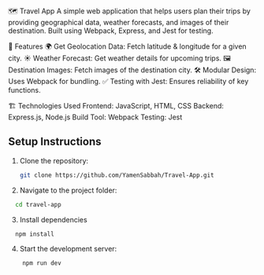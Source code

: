 🗺️ Travel App
A simple web application that helps users plan their trips by providing geographical data, weather forecasts, and images of their destination. Built using Webpack, Express, and Jest for testing.

🚀 Features
🌍 Get Geolocation Data: Fetch latitude & longitude for a given city.
☀️ Weather Forecast: Get weather details for upcoming trips.
🖼️ Destination Images: Fetch images of the destination city.
🛠 Modular Design: Uses Webpack for bundling.
✅ Testing with Jest: Ensures reliability of key functions.

🏗️ Technologies Used
Frontend: JavaScript, HTML, CSS
Backend: Express.js, Node.js
Build Tool: Webpack
Testing: Jest
## Setup Instructions
1. Clone the repository:
   ```bash
   git clone https://github.com/YamenSabbah/Travel-App.git
   ```
2. Navigate to the project folder:
```bash
  cd travel-app
``` 
3. Install dependencies
```bash
  npm install
```
4. Start the development server:
```bash
    npm run dev
```

